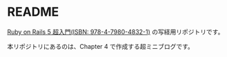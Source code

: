 # README

[Ruby on Rails 5 超入門(ISBN: 978-4-7980-4832-1)](http://www.shuwasystem.co.jp/products/7980html/4832.html) の写経用リポジトリです。

本リポジトリにあるのは、Chapter 4 で作成する超ミニブログです。
